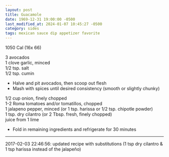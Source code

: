```yaml
---
layout: post
title: Guacamole
date: 1969-12-31 19:00:00 -0500
last_modified_at: 2024-01-07 10:45:27 -0500
category: sides
tags: mexican sauce dip appetizer favorite
---
```

1050 Cal (16x 66)
  
3 avocados  
1 clove garlic, minced  
1/2 tsp. salt  
1/2 tsp. cumin
* Halve and pit avocados, then scoop out flesh
* Mash with spices until desired consistency (smooth or slightly chunky)

1/2 cup onion, finely chopped  
1-2 Roma tomatoes and/or tomatillos, chopped  
1 jalapeno pepper, minced (or 1 tsp. harissa or 1/2 tsp. chipotle powder)  
1 tsp. dry cilantro (or 2 Tbsp. fresh, finely chopped)  
juice from 1 lime  
* Fold in remaining ingredients and refrigerate for 30 minutes

---

2017-02-03 22:46:56: updated recipe with substitutions (1 tsp dry cilantro & 1 tsp
harissa instead of the jalapeño)
